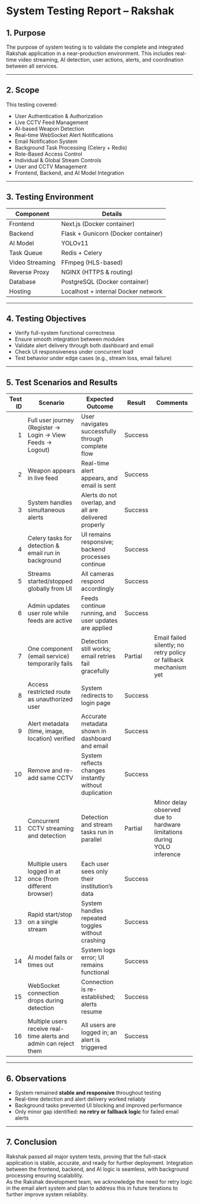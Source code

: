# System Testing Report – Rakshak

## 1. Purpose  
The purpose of system testing is to validate the complete and integrated Rakshak application in a near-production environment. This includes real-time video streaming, AI detection, user actions, alerts, and coordination between all services.

---

## 2. Scope  
This testing covered:

- User Authentication & Authorization  
- Live CCTV Feed Management  
- AI-based Weapon Detection  
- Real-time WebSocket Alert Notifications  
- Email Notification System  
- Background Task Processing (Celery + Redis)  
- Role-Based Access Control  
- Individual & Global Stream Controls  
- User and CCTV Management  
- Frontend, Backend, and AI Model Integration

---

## 3. Testing Environment

| Component      | Details                              |
|----------------|--------------------------------------|
| Frontend       | Next.js (Docker container)           |
| Backend        | Flask + Gunicorn (Docker container)  |
| AI Model       | YOLOv11                              |
| Task Queue     | Redis + Celery                       |
| Video Streaming| FFmpeg (HLS-based)                   |
| Reverse Proxy  | NGINX (HTTPS & routing)              |
| Database       | PostgreSQL (Docker container)        |
| Hosting        | Localhost + internal Docker network  |

---

## 4. Testing Objectives

- Verify full-system functional correctness  
- Ensure smooth integration between modules  
- Validate alert delivery through both dashboard and email  
- Check UI responsiveness under concurrent load  
- Test behavior under edge cases (e.g., stream loss, email failure)

---

## 5. Test Scenarios and Results

| Test ID | Scenario                                               | Expected Outcome                                           | Result     | Comments                                                           |
|--------:|--------------------------------------------------------|------------------------------------------------------------|------------|--------------------------------------------------------------------|
| 1       | Full user journey (Register → Login → View Feeds → Logout) | User navigates successfully through complete flow         | Success    |                                                                    |
| 2       | Weapon appears in live feed                            | Real-time alert appears, and email is sent                 | Success    |                                                                    |
| 3       | System handles simultaneous alerts                     | Alerts do not overlap, and all are delivered properly      | Success    |                                                                    |
| 4       | Celery tasks for detection & email run in background   | UI remains responsive; backend processes continue          | Success    |                                                                    |
| 5       | Streams started/stopped globally from UI               | All cameras respond accordingly                            | Success    |                                                                    |
| 6       | Admin updates user role while feeds are active         | Feeds continue running, and user updates are applied       | Success    |                                                                    |
| 7       | One component (email service) temporarily fails        | Detection still works; email retries fail gracefully       | Partial    | Email failed silently; no retry policy or fallback mechanism yet   |
| 8       | Access restricted route as unauthorized user           | System redirects to login page                             | Success    |                                                                    |
| 9       | Alert metadata (time, image, location) verified        | Accurate metadata shown in dashboard and email             | Success    |                                                                    |
| 10      | Remove and re-add same CCTV                            | System reflects changes instantly without duplication      | Success    |                                                                    |
| 11      | Concurrent CCTV streaming and detection              | Detection and stream tasks run in parallel   | Partial    | Minor delay observed due to hardware limitations during YOLO inference |                                                                  |
| 12      | Multiple users logged in at once (from different browser) | Each user sees only their institution’s data              | Success    |                                                                    |
| 13      | Rapid start/stop on a single stream                    | System handles repeated toggles without crashing           | Success    |                                                                    |
| 14      | AI model fails or times out                            | System logs error; UI remains functional                   | Success    |                                                                    |
| 15      | WebSocket connection drops during detection            | Connection is re-established; alerts resume                | Success    |                                                                    |
| 16      | Multiple users receive real-time alerts and admin can reject them | All users are logged in; an alert is triggered            | Success    |                                                                    |


---

## 6. Observations

- System remained **stable and responsive** throughout testing  
- Real-time detection and alert delivery worked reliably  
- Background tasks prevented UI blocking and improved performance  
- Only minor gap identified: **no retry or fallback logic** for failed email alerts

---

## 7. Conclusion

Rakshak passed all major system tests, proving that the full-stack application is stable, accurate, and ready for further deployment. Integration between the frontend, backend, and AI logic is seamless, with background processing ensuring scalability.  
As the Rakshak development team, we acknowledge the need for retry logic in the email alert system and plan to address this in future iterations to further improve system reliability.


